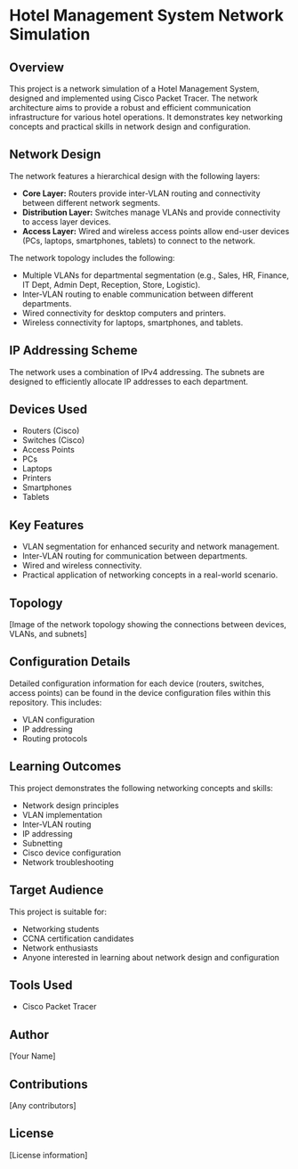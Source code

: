 # Hotel Management System Network Simulation

## Overview

This project is a network simulation of a Hotel Management System, designed and implemented using Cisco Packet Tracer. The network architecture aims to provide a robust and efficient communication infrastructure for various hotel operations. It demonstrates key networking concepts and practical skills in network design and configuration.

## Network Design

The network features a hierarchical design with the following layers:

* **Core Layer:** Routers provide inter-VLAN routing and connectivity between different network segments.
* **Distribution Layer:** Switches manage VLANs and provide connectivity to access layer devices.
* **Access Layer:** Wired and wireless access points allow end-user devices (PCs, laptops, smartphones, tablets) to connect to the network.

The network topology includes the following:

* Multiple VLANs for departmental segmentation (e.g., Sales, HR, Finance, IT Dept, Admin Dept, Reception, Store, Logistic).
* Inter-VLAN routing to enable communication between different departments.
* Wired connectivity for desktop computers and printers.
* Wireless connectivity for laptops, smartphones, and tablets.

## IP Addressing Scheme

The network uses a combination of IPv4 addressing. The subnets are designed to efficiently allocate IP addresses to each department.

## Devices Used

* Routers (Cisco)
* Switches (Cisco)
* Access Points
* PCs
* Laptops
* Printers
* Smartphones
* Tablets

## Key Features

* VLAN segmentation for enhanced security and network management.
* Inter-VLAN routing for communication between departments.
* Wired and wireless connectivity.
* Practical application of networking concepts in a real-world scenario.

## Topology

[Image of the network topology showing the connections between devices, VLANs, and subnets]

## Configuration Details

Detailed configuration information for each device (routers, switches, access points) can be found in the device configuration files within this repository. This includes:

* VLAN configuration
* IP addressing
* Routing protocols

## Learning Outcomes

This project demonstrates the following networking concepts and skills:

* Network design principles
* VLAN implementation
* Inter-VLAN routing
* IP addressing
* Subnetting
* Cisco device configuration
* Network troubleshooting

## Target Audience

This project is suitable for:

* Networking students
* CCNA certification candidates
* Network enthusiasts
* Anyone interested in learning about network design and configuration

## Tools Used

* Cisco Packet Tracer

## Author

\[Your Name]

## Contributions

\[Any contributors]

## License

\[License information]
